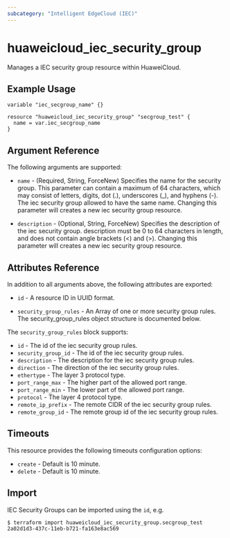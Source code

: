 ```yaml
---
subcategory: "Intelligent EdgeCloud (IEC)"
---
```


# huaweicloud\_iec\_security\_group

Manages a IEC security group resource within HuaweiCloud.

## Example Usage

```hcl
variable "iec_secgroup_name" {}

resource "huaweicloud_iec_security_group" "secgroup_test" {
  name = var.iec_secgroup_name
}
```

## Argument Reference

The following arguments are supported:

* `name` - (Required, String, ForceNew) Specifies the name for the security group.
    This parameter can contain a maximum of 64 characters, which may consist of 
    letters, digits, dot (.), underscores (_), and hyphens (-).
    The iec security group allowed to have the same name.
    Changing this parameter will creates a new iec security group resource.

* `description` - (Optional, String, ForceNew) Specifies the description of the iec
    security group. description must be 0 to 64 characters in length, and does not
    contain angle brackets (<) and (>).
    Changing this parameter will creates a new iec security group resource.

## Attributes Reference

In addition to all arguments above, the following attributes are exported:

* `id` - A resource ID in UUID format.

* `security_group_rules` - An Array of one or more security group rules. 
    The security_group_rules object structure is documented below.

The `security_group_rules` block supports:

* `id` - The id of the iec security group rules.
* `security_group_id` - The id of the iec security group rules.
* `description` - The description for the iec security group rules.
* `direction` - The direction of the iec security group rules.
* `ethertype` - The layer 3 protocol type.
* `port_range_max` - The higher part of the allowed port range.
* `port_range_min` - The lower part of the allowed port range.
* `protocol` - The layer 4 protocol type.
* `remote_ip_prefix` - The remote CIDR of the iec security group rules.
* `remote_group_id` - The remote group id of the iec security group rules.

## Timeouts

This resource provides the following timeouts configuration options:
- `create` - Default is 10 minute.
- `delete` - Default is 10 minute.

## Import

IEC Security Groups can be imported using the `id`, e.g.

```
$ terraform import huaweicloud_iec_security_group.secgroup_test 2a02d1d3-437c-11eb-b721-fa163e8ac569
```
